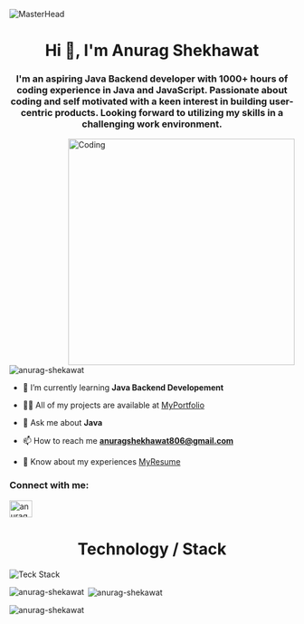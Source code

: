 ![MasterHead](https://img.freepik.com/premium-vector/back-end-developer-typographic-header-software-development_277904-18665.jpg?w=2000)
<h1 align="center">Hi 👋, I'm Anurag Shekhawat</h1>
<h3 align="center">I'm an aspiring Java Backend developer with 1000+ hours of coding experience in Java and JavaScript. Passionate about coding and self motivated with a keen interest in building user-centric products. Looking forward to utilizing my skills in a challenging work environment.</h3>
<img align="right" alt="Coding" width="400" src="https://www.codecorners.com/wp-content/uploads/2018/05/senior-front-end-developer-openings-1.gif">

<p align="left"> <img src="https://komarev.com/ghpvc/?username=anurag-shekawat&label=Profile%20views&color=0e75b6&style=flat" alt="anurag-shekawat" /> </p>

- 🌱 I’m currently learning **Java Backend Developement**

- 👨‍💻 All of my projects are available at [MyPortfolio](https://anurag-shekawat.github.io./)

- 💬 Ask me about **Java**

- 📫 How to reach me **anuragshekhawat806@gmail.com**

- 📄 Know about my experiences [MyResume](https://drive.google.com/file/d/1bF6Y3Ome7geb1xLX7e0MfxADl1XUpLC-/view?usp=sharing)

<h3 align="left">Connect with me:</h3>
<p align="left">
<a href="https://linkedin.com/in/anurag-shekhawat-a13481233" target="blank"><img align="center" src="https://raw.githubusercontent.com/rahuldkjain/github-profile-readme-generator/master/src/images/icons/Social/linked-in-alt.svg" alt="anurag-shekhawat-a13481233" height="30" width="40" /></a>
</p>

<h1 align="center"> Technology / Stack</h1>

<!-- ![Languages   Tools](https://user-images.githubusercontent.com/81063456/160660787-f18d9a0d-cb92-4852-ac43-3247e5fd2a11.png) -->
![Teck Stack](https://user-images.githubusercontent.com/81063456/169705256-ad8945ba-0b55-4c23-aad9-822dd97e3d4b.png)


<p><img align="left" src="https://github-readme-stats.vercel.app/api/top-langs?username=anurag-shekawat&show_icons=true&locale=en&layout=compact" alt="anurag-shekawat" /></p>

<p>&nbsp;<img align="center" src="https://github-readme-stats.vercel.app/api?username=anurag-shekawat&show_icons=true&locale=en" alt="anurag-shekawat" /></p>

<p><img align="center" src="https://github-readme-streak-stats.herokuapp.com/?user=anurag-shekawat&" alt="anurag-shekawat" /></p>

